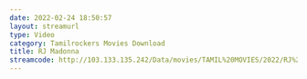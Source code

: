 ```yaml
---
date: 2022-02-24 18:50:57
layout: streamurl
type: Video
category: Tamilrockers Movies Download
title: RJ Madonna
streamcode: http://103.133.135.242/Data/movies/TAMIL%20MOVIES/2022/RJ%20Madonna%20%282021%29/RJ%20Madonna%202021.mp4
---
```

